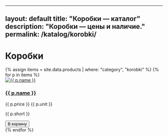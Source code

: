 
---
layout: default
title: "Коробки — каталог"
description: "Коробки — цены и наличие."
permalink: /katalog/korobki/
---

<h1>Коробки</h1>

<div class="grid">
{% assign items = site.data.products | where: "category", "korobki" %}
{% for p in items %}
  <div class="card">
    <a href="/katalog/{{ p.category }}/{{ p.slug }}/">
      <img src="{{ p.images | first }}" alt="{{ p.name }}">
      <h3>{{ p.name }}</h3>
    </a>
    <p class="price">{{ p.price }} {{ p.unit }}</p>
    <p class="short">{{ p.short }}</p>
    <button class="add-to-cart" data-sku="{{ p.sku }}" data-name="{{ p.name }}" data-price="{{ p.price }}">В корзину</button>
  </div>
{% endfor %}
</div>
